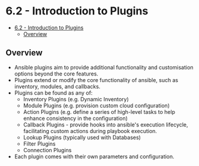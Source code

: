 # 6.2 - Introduction to Plugins

- [6.2 - Introduction to Plugins](#62---introduction-to-plugins)
  - [Overview](#overview)

## Overview

- Ansible plugins aim to provide additional functionality and customisation options beyond the core features.
- Plugins extend or modify the core functionality of ansible, such as inventory, modules, and callbacks.
- Plugins can be found as any of:
  - Inventory Plugins (e.g. Dynamic Inventory)
  - Module Plugins (e.g. provision custom cloud configuration)
  - Action Plugins (e.g. define a series of high-level tasks to help enhance consistency in the configuration)
  - Callback Plugins - provide hooks into ansible's execution lifecycle, facilitating custom actions during playbook execution.
  - Lookup Plugins (typically used with Databases)
  - Filter Plugins
  - Connection Plugins
- Each plugin comes with their own parameters and configuration.
